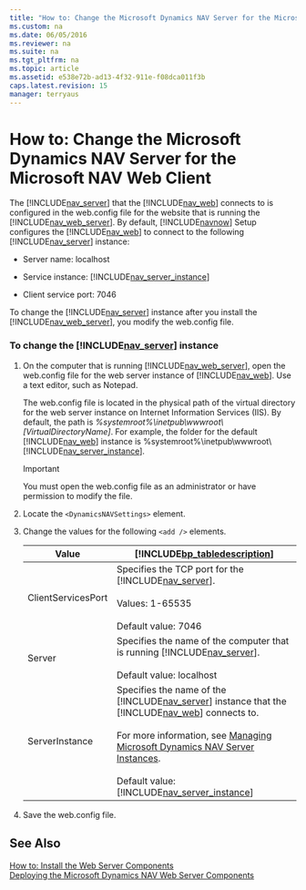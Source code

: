 ```yaml
---
title: "How to: Change the Microsoft Dynamics NAV Server for the Microsoft NAV Web Client"
ms.custom: na
ms.date: 06/05/2016
ms.reviewer: na
ms.suite: na
ms.tgt_pltfrm: na
ms.topic: article
ms.assetid: e538e72b-ad13-4f32-911e-f08dca011f3b
caps.latest.revision: 15
manager: terryaus
---
```

# How to: Change the Microsoft Dynamics NAV Server for the Microsoft NAV Web Client
The [!INCLUDE[nav_server](includes/nav_server_md.md)] that the [!INCLUDE[nav_web](includes/nav_web_md.md)] connects to is configured in the web.config file for the website that is running the [!INCLUDE[nav_web_server](includes/nav_web_server_md.md)]. By default, [!INCLUDE[navnow](includes/navnow_md.md)] Setup configures the [!INCLUDE[nav_web](includes/nav_web_md.md)] to connect to the following [!INCLUDE[nav_server](includes/nav_server_md.md)] instance:  
  
-   Server name: localhost  
  
-   Service instance: [!INCLUDE[nav_server_instance](includes/nav_server_instance_md.md)]  
  
-   Client service port: 7046  
  
 To change the [!INCLUDE[nav_server](includes/nav_server_md.md)] instance after you install the [!INCLUDE[nav_web_server](includes/nav_web_server_md.md)], you modify the web.config file.  
  
### To change the [!INCLUDE[nav_server](includes/nav_server_md.md)] instance  
  
1.  On the computer that is running [!INCLUDE[nav_web_server](includes/nav_web_server_md.md)], open the web.config file for the web server instance of [!INCLUDE[nav_web](includes/nav_web_md.md)]. Use a text editor, such as Notepad.  
  
     The web.config file is located in the physical path of the virtual directory for the web server instance on Internet Information Services \(IIS\). By default, the path is *%systemroot%\\inetpub\\wwwroot\\\[VirtualDirectoryName\]*. For example, the folder for the default [!INCLUDE[nav_web](includes/nav_web_md.md)] instance is %systemroot%\\inetpub\\wwwroot\\[!INCLUDE[nav_server_instance](includes/nav_server_instance_md.md)].  
  
    > [!IMPORTANT]  
    >  You must open the web.config file as an administrator or have permission to modify the file.  
  
2.  Locate the `<DynamicsNAVSettings>` element.  
  
3.  Change the values for the following `<add />` elements.  
  
    |Value|[!INCLUDE[bp_tabledescription](includes/bp_tabledescription_md.md)]|  
    |-----------|---------------------------------------|  
    |ClientServicesPort|Specifies the TCP port for the [!INCLUDE[nav_server](includes/nav_server_md.md)].<br /><br /> Values: 1\-65535<br /><br /> Default value: 7046|  
    |Server|Specifies the name of the computer that is running [!INCLUDE[nav_server](includes/nav_server_md.md)].<br /><br /> Default value: localhost|  
    |ServerInstance|Specifies the name of the [!INCLUDE[nav_server](includes/nav_server_md.md)] instance that the [!INCLUDE[nav_web](includes/nav_web_md.md)] connects to.<br /><br /> For more information, see [Managing Microsoft Dynamics NAV Server Instances](Managing-Microsoft-Dynamics-NAV-Server-Instances.md).<br /><br /> Default value: [!INCLUDE[nav_server_instance](includes/nav_server_instance_md.md)]|  
  
4.  Save the web.config file.  
  
## See Also  
 [How to: Install the Web Server Components](../Topic/How%20to:%20Install%20the%20Web%20Server%20Components.md)   
 [Deploying the Microsoft Dynamics NAV Web Server Components](Deploying-the-Microsoft-Dynamics-NAV-Web-Server-Components.md)